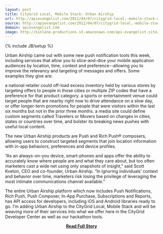 ```yaml
---
layout: post
title: CityGrid Local, Mobile Stack: Urban Airship
url: http://apievangelist.com/2012/04/07/citygrid-local,-mobile-stack-urban-airship/
source: http://apievangelist.com/2012/04/07/citygrid-local,-mobile-stack-urban-airship/
domain: apievangelist.com
image: http://kinlane-productions.s3.amazonaws.com/api-evangelist-site/blog/urban-airship-logo.png
---
```

{% include JB/setup %}<p>Urban Airship&nbsp;came out with some new push notification tools this week, including services that allow you to slice-and-dice your mobile application audiences by location, time, context and preference--allowing you to improve the relevancy and targeting of messages and offers.
Some examples they give are:

a national retailer could off-load excess inventory held by various stores by targeting offers to people in those cities or multiple ZIP codes that have a preference for that product category.
a sports or entertainment venue could target people that are nearby right now to drive attendance on a slow day, or offer longer-term promotions for people that were visitors within the last six months but not in the prior three months.
a media site could define custom segments called Travelers or Movers based on changes in cities, states or countries over time, and bolster its breaking news pushes with useful local content.


The new Urban Airship products are&nbsp;Push&nbsp;and&nbsp;Rich Push&reg;&nbsp;composers, allowing users to construct targeted segments that join location information with in-app behaviors, preferences and device profiles.

&ldquo;As an always-on-you device, smart-phones and apps offer the ability to accurately know where people are and what they care about, but too often marketers cast a wide net using only snapshots of insight,&rdquo; said Scott Kveton, CEO and co-founder, Urban Airship. &ldquo;In ignoring individuals&rsquo; context and behavior over time, marketers risk losing the privilege of leveraging the most intimate communications channel available.&rdquo;

The entire Urban Airship platform which now includes Push Notifications, Rich Push, Push Composer, In-App Purchase, Subscriptions and Reports, has API access for developers, including iOS and Android libraries ready to go.
I&rsquo;m adding Urban Airship to the&nbsp;CityGrid Local, Mobile Stack&nbsp;and will be weaving more of their services into what we offer here in the CityGrid Developer Center as well as our hackathon tools.</p>
<center><p><a href="http://apievangelist.com/2012/04/07/citygrid-local,-mobile-stack-urban-airship/" style='padding:25px; font-sze:18px; font-weight: bold;'>Read Full Story</a></p></center>

